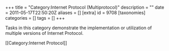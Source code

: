 +++
title = "Category:Internet Protocol (Multiprotocol)"
description = ""
date = 2011-05-17T22:50:20Z
aliases = []
[extra]
id = 9708
[taxonomies]
categories = []
tags = []
+++

Tasks in this category demonstrate the implementation or utilization of multiple versions of Internet Protocol.

[[Category:Internet Protocol]]
